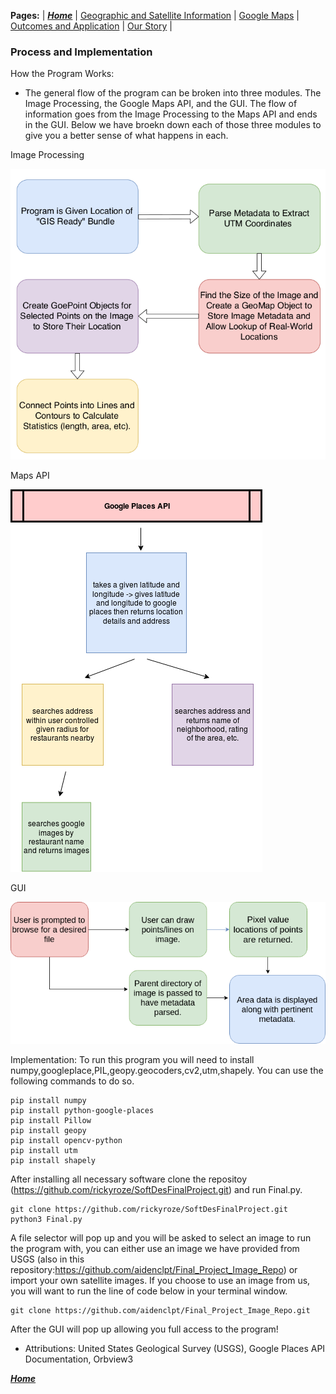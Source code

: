 **Pages:** | [***Home***](https://rickyroze.github.io/SoftDesFinalProject/) | [Geographic and Satellite Information](https://rickyroze.github.io/SoftDesFinalProject/GIS "GIS info page") | [Google Maps](https://rickyroze.github.io/SoftDesFinalProject/MapPage "Google Maps API page") | [Outcomes and Application](https://rickyroze.github.io/SoftDesFinalProject/ResultsPage "Results") | [Our Story](https://rickyroze.github.io/SoftDesFinalProject/OurStory "Our Story") |
### Process and Implementation
How the Program Works:
+ The general flow of the program can be broken into three modules. The Image Processing, the Google Maps API, and the GUI. The flow of information goes from the Image Processing to the Maps API and ends in the GUI. Below we have broekn down each of those three modules to give you a better sense of what happens in each.

Image Processing

![](./flow_chart.png)

Maps API

![](./flowchart.png)

GUI

![](./Flow__Chart.png)


Implementation: 
To run this program you will need to install numpy,googleplace,PIL,geopy.geocoders,cv2,utm,shapely. You can use the following commands to do so.

    pip install numpy
    pip install python-google-places
    pip install Pillow
    pip install geopy
    pip install opencv-python
    pip install utm
    pip install shapely

After installing all necessary software clone the repositoy (https://github.com/rickyroze/SoftDesFinalProject.git) and run Final.py. 

    git clone https://github.com/rickyroze/SoftDesFinalProject.git
    python3 Final.py

A file selector will pop up and you will be asked to select an image to run the program with, you can either use an image we have provided from USGS (also in this repository:https://github.com/aidenclpt/Final_Project_Image_Repo) or import your own satellite images. If you choose to use an image from us, you will want to run the line of code below in your terminal window.

    git clone https://github.com/aidenclpt/Final_Project_Image_Repo.git

After the GUI will pop up allowing you full access to the program! 

+ Attributions: United States Geological Survey (USGS), Google Places API Documentation, Orbview3

[***Home***](https://rickyroze.github.io/SoftDesFinalProject/)

<!--
![alt text](SoftDesFinalProject/docs/flowchart.png "Flowchart1")
-->

